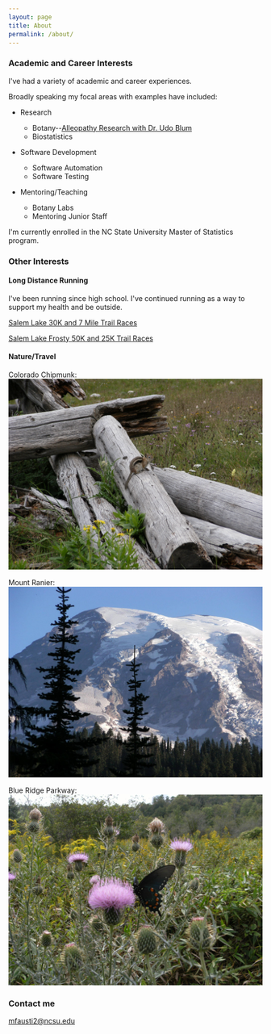```yaml
---
layout: page
title: About
permalink: /about/
---
```



### Academic and Career Interests 

I've had a variety of academic and career experiences.  

Broadly speaking my focal areas with examples have included: 

* Research  
    + Botany--[Alleopathy Research with Dr. Udo Blum](https://scholar.google.com/citations?view_op=view_citation&hl=en&user=yS4zCZkAAAAJ&cstart=20&pagesize=80&citation_for_view=yS4zCZkAAAAJ:SP6oXDckpogC) 
    + Biostatistics  

* Software Development  
    + Software Automation
    + Software Testing

* Mentoring/Teaching
    + Botany Labs
    + Mentoring Junior Staff


I'm currently enrolled in the NC State University Master of Statistics program.


### Other Interests

#### Long Distance Running

I've been running since high school.  I've continued running as a way to support my health and be outside.




[Salem Lake 30K and 7 Mile Trail Races](https://runsignup.com/Race/NC/WinstonSalem/SalemLake30kand7mileTrailRuns)

[Salem Lake Frosty 50K and 25K Trail Races](https://runsignup.com/Race/NC/WinstonSalem/SalemLakeshoreFrostyFifty50k25kand50kRelay)


#### Nature/Travel

Colorado Chipmunk: ![](/images/DSCF1412.JPG)

Mount Ranier: ![](/images/MtRanier.jpg) 

Blue Ridge Parkway: ![](/images/ParkWayButterfly.jpg) 

### Contact me

[mfausti2@ncsu.edu](mailto:mfausti2@ncsu.edu)
